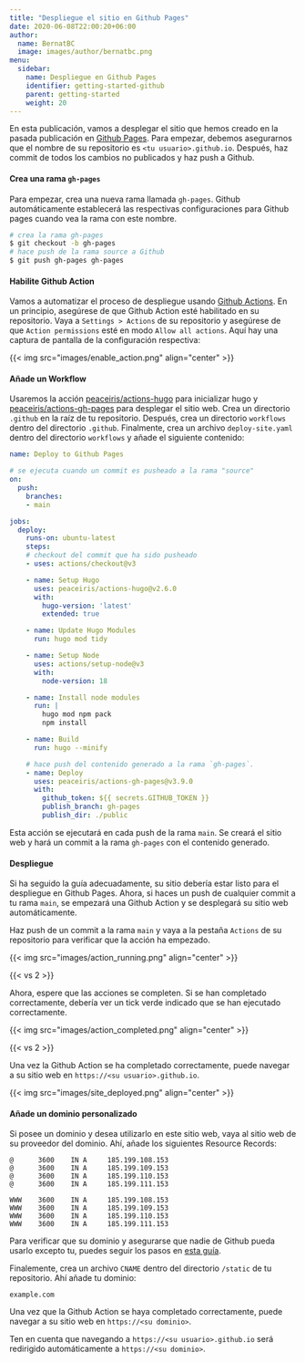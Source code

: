 ```yaml
---
title: "Despliegue el sitio en Github Pages"
date: 2020-06-08T22:00:20+06:00
author:
  name: BernatBC
  image: images/author/bernatbc.png
menu:
  sidebar:
    name: Despliegue en Github Pages
    identifier: getting-started-github
    parent: getting-started
    weight: 20
---
```


En esta publicación, vamos a desplegar el sitio que hemos creado en la pasada publicación en [Github Pages](https://pages.github.com/). Para empezar, debemos asegurarnos que el nombre de su repositorio es `<tu usuario>.github.io`. Después, haz commit de todos los cambios no publicados y haz push a Github.

#### Crea una rama `gh-pages`

Para empezar, crea una nueva rama llamada `gh-pages`. Github automáticamente establecerá las respectivas configuraciones para Github pages cuando vea la rama con este nombre.

```bash
# crea la rama gh-pages
$ git checkout -b gh-pages
# hace push de la rama source a Github
$ git push gh-pages gh-pages
```

#### Habilite Github Action

Vamos a automatizar el proceso de despliegue usando [Github Actions](https://github.com/features/actions). En un principio, asegúrese de que Github Action esté habilitado en su repositorio. Vaya a `Settings > Actions` de su repositorio y asegúrese de que `Action permissions` esté en modo `Allow all actions`. Aquí hay una captura de pantalla de la configuración respectiva:

{{< img src="images/enable_action.png" align="center" >}}

#### Añade un Workflow

Usaremos la acción [peaceiris/actions-hugo](https://github.com/peaceiris/actions-hugo) para inicializar hugo y [peaceiris/actions-gh-pages](https://github.com/peaceiris/actions-gh-pages) para desplegar el sitio web. Crea un directorio `.github` en la raíz de tu repositorio. Después, crea un directorio `workflows` dentro del directorio `.github`. Finalmente, crea un archivo `deploy-site.yaml` dentro del directorio `workflows` y añade el siguiente contenido:

```yaml
name: Deploy to Github Pages

# se ejecuta cuando un commit es pusheado a la rama "source"
on:
  push:
    branches:
    - main

jobs:
  deploy:
    runs-on: ubuntu-latest
    steps:
    # checkout del commit que ha sido pusheado
    - uses: actions/checkout@v3

    - name: Setup Hugo
      uses: peaceiris/actions-hugo@v2.6.0
      with:
        hugo-version: 'latest'
        extended: true

    - name: Update Hugo Modules
      run: hugo mod tidy

    - name: Setup Node
      uses: actions/setup-node@v3
      with:
        node-version: 18

    - name: Install node modules
      run: |
        hugo mod npm pack
        npm install

    - name: Build
      run: hugo --minify

    # hace push del contenido generado a la rama `gh-pages`.
    - name: Deploy
      uses: peaceiris/actions-gh-pages@v3.9.0
      with:
        github_token: ${{ secrets.GITHUB_TOKEN }}
        publish_branch: gh-pages
        publish_dir: ./public
```

Esta acción se ejecutará en cada push de la rama `main`. Se creará el sitio web y hará un commit a la rama `gh-pages` con el contenido generado.

#### Despliegue

Si ha seguido la guía adecuadamente, su sitio debería estar listo para el despliegue en Github Pages. Ahora, si haces un push de cualquier commit a tu rama `main`, se empezará una Github Action y se desplegará su sitio web automáticamente.

Haz push de un commit a la rama `main` y vaya a la pestaña `Actions` de su repositorio para verificar que la acción ha empezado.

{{< img src="images/action_running.png" align="center" >}}

{{< vs 2 >}}

Ahora, espere que las acciones se completen. Si se han completado correctamente, debería ver un tick verde indicado que se han ejecutado correctamente.

{{< img src="images/action_completed.png" align="center" >}}

{{< vs 2 >}}

Una vez la Github Action se ha completado correctamente, puede navegar a su sitio web en `https://<su usuario>.github.io`.

{{< img src="images/site_deployed.png" align="center" >}}

#### Añade un dominio personalizado

Si posee un dominio y desea utilizarlo en este sitio web, vaya al sitio web de su proveedor del dominio. Ahí, añade los siguientes Resource Records:
```
@      3600    IN A     185.199.108.153
@      3600    IN A     185.199.109.153
@      3600    IN A     185.199.110.153
@      3600    IN A     185.199.111.153

WWW    3600    IN A     185.199.108.153
WWW    3600    IN A     185.199.109.153
WWW    3600    IN A     185.199.110.153
WWW    3600    IN A     185.199.111.153
```

Para verificar que su dominio y asegurarse que nadie de Github pueda usarlo excepto tu, puedes seguir los pasos en [esta guía](https://docs.github.com/en/pages/configuring-a-custom-domain-for-your-github-pages-site/verifying-your-custom-domain-for-github-pages).

Finalemente, crea un archivo `CNAME` dentro del directorio `/static` de tu repositorio. Ahí añade tu dominio:

```
example.com
```

Una vez que la Github Action se haya completado correctamente, puede navegar a su sitio web en `https://<su dominio>`.

Ten en cuenta que navegando a `https://<su usuario>.github.io` será redirigido automáticamente a `https://<su dominio>`.
